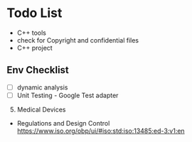 # Todo List
* C++ tools
* check for Copyright and confidential files
* C++ project

## Env Checklist
- [ ] dynamic analysis
- [ ] Unit Testing - Google Test adapter

5. Medical Devices
* Regulations and Design Control
    https://www.iso.org/obp/ui/#iso:std:iso:13485:ed-3:v1:en
